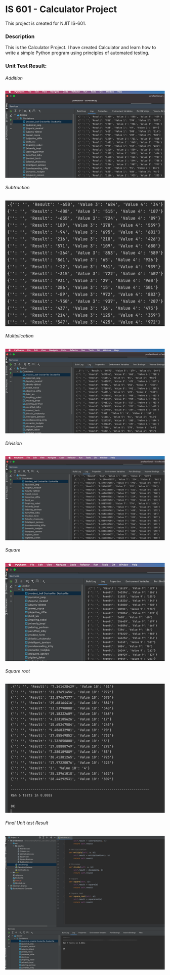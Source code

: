 # IS 601 - Calculator Project
This project is created for NJIT IS-601.

### Description 

This is the Calculator Project. I have created Calculator and learn how to write a simple Python program using principles of automated testing.

### Unit Test Result:

###### Addition

![alt text](/images/Addition.png)

###### Subtraction

![alt text](/images/subtract.png)

###### Multiplication

![alt text](/images/multiplication.png)

###### Division

![alt text](/images/division.png)

###### Square

![alt text](/images/square.png)

###### Square root

![alt text](/images/squareroot.png)

###### Final Unit test Result

![alt text](/images/result.png)


